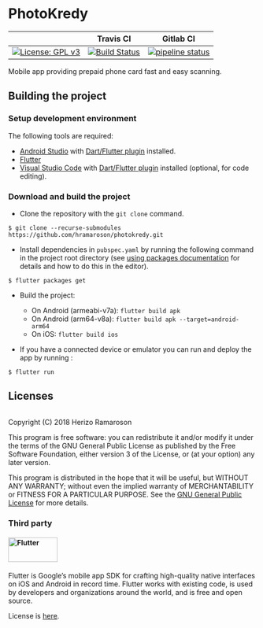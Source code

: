 # PhotoKredy
| | **Travis CI**|**Gitlab CI**|
|---  |---  |---  |
| [![License: GPL v3](https://img.shields.io/badge/License-GPL%20v3-blue.svg)](LICENSE) | [![Build Status](https://travis-ci.org/hramaroson/photokredy.svg?branch=master)](https://travis-ci.org/hramaroson/photokredy) | [![pipeline status](https://gitlab.com/hramaroson/photokredy/badges/master/pipeline.svg)](https://gitlab.com/hramaroson/photokredy/pipelines) |

Mobile app providing prepaid phone card fast and easy scanning.

## Building the project
### Setup development environment
The following tools are required:
* [Android Studio](https://developer.android.com/studio/) with [Dart/Flutter plugin](https://flutter.dev/docs/get-started/editor) installed.
* [Flutter](https://flutter.dev/docs/get-started/install/)
* [Visual Studio Code](https://code.visualstudio.com/download) with [Dart/Flutter plugin](https://dartcode.org/) installed (optional, for code editing).


### Download and build the project
* Clone the repository with the `git clone` command.

```
$ git clone --recurse-submodules https://github.com/hramaroson/photokredy.git
```

* Install dependencies in `pubspec.yaml` by running the following command in the project root directory (see [using packages documentation](https://flutter.io/using-packages/#adding-a-package-dependency-to-an-app) for details and how to do this in the editor).

```
$ flutter packages get
```
* Build the project:
    - On Android (armeabi-v7a):  `flutter build apk`
    - On Android (arm64-v8a): `flutter build apk --target=android-arm64`
    - On iOS: `flutter build ios`

* If you have a connected device or emulator you can run and deploy the app by running :

```
$ flutter run
```

## Licenses
<img src="https://gnu.org/graphics/gplv3-127x51.png" alt=""/>

Copyright (C) 2018 Herizo Ramaroson

This program is free software: you can redistribute it and/or modify
it under the terms of the GNU General Public License as published by
the Free Software Foundation, either version 3 of the License, or
(at your option) any later version.

This program is distributed in the hope that it will be useful,
but WITHOUT ANY WARRANTY; without even the implied warranty of 
MERCHANTABILITY or FITNESS FOR A PARTICULAR PURPOSE.  See the
[GNU General Public License](LICENSE) for more details.


### Third party
#### <img src="https://upload.wikimedia.org/wikipedia/commons/1/17/Google-flutter-logo.png" alt="Flutter" width="100" height="50"/> 

Flutter is Google’s mobile app SDK for crafting high-quality native interfaces on iOS and Android in record time. Flutter works with existing code, is used by developers and organizations around the world, and is free and open source. 

License is [here](https://github.com/flutter/flutter/blob/master/LICENSE). 
